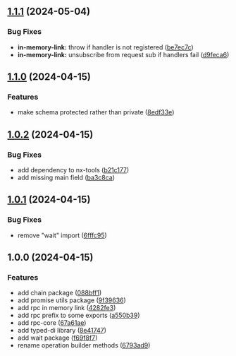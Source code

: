 ## [1.1.1](https://github.com/TheUnderScorer/zen/compare/rpc-in-memory-link-v1.1.0...rpc-in-memory-link-v1.1.1) (2024-05-04)

### Bug Fixes

- **in-memory-link:** throw if handler is not registered ([be7ec7c](https://github.com/TheUnderScorer/zen/commit/be7ec7c6762ede73dc2e4bbc98ae8bef831a1717))
- **in-memory-link:** unsubscribe from request sub if handlers fail ([d9feca6](https://github.com/TheUnderScorer/zen/commit/d9feca675353d47e4da0022dee8f0978faf8ebbc))

## [1.1.0](https://github.com/TheUnderScorer/zen/compare/rpc-in-memory-link-v1.0.2...rpc-in-memory-link-v1.1.0) (2024-04-15)

### Features

- make schema protected rather than private ([8edf33e](https://github.com/TheUnderScorer/zen/commit/8edf33e22fc417871393a83b5206fede536d35d1))

## [1.0.2](https://github.com/TheUnderScorer/zen/compare/rpc-in-memory-link-v1.0.1...rpc-in-memory-link-v1.0.2) (2024-04-15)

### Bug Fixes

- add dependency to nx-tools ([b21c177](https://github.com/TheUnderScorer/zen/commit/b21c177106ca681e0031d9af028f5704f4403fff))
- add missing main field ([ba3c8ca](https://github.com/TheUnderScorer/zen/commit/ba3c8ca03266c9874e5f7392d7ab7d4b2f25d02f))

## [1.0.1](https://github.com/TheUnderScorer/zen/compare/rpc-in-memory-link-v1.0.0...rpc-in-memory-link-v1.0.1) (2024-04-15)

### Bug Fixes

- remove "wait" import ([6fffc95](https://github.com/TheUnderScorer/zen/commit/6fffc95637b02aec063afaefdbf779ccbee917e4))

## 1.0.0 (2024-04-15)

### Features

- add chain package ([088bff1](https://github.com/TheUnderScorer/zen/commit/088bff11e57707fdc172ecabe31f06b103a8e552))
- add promise utils package ([9f39636](https://github.com/TheUnderScorer/zen/commit/9f39636e5a74b94c04229163a15b48a85b4441b0))
- add rpc in memory link ([4282fe3](https://github.com/TheUnderScorer/zen/commit/4282fe3e207f1f8d0fe74bc9a18a7b50c4243de7))
- add rpc prefix to some exports ([a550b39](https://github.com/TheUnderScorer/zen/commit/a550b39b79dd22212df4e723a24bc805213f5b5a))
- add rpc-core ([67a61ae](https://github.com/TheUnderScorer/zen/commit/67a61ae1022a806075061578a325083412388df2))
- add typed-di library ([8e41747](https://github.com/TheUnderScorer/zen/commit/8e4174783f03b98d9e9cf17f2b33da52f3419d0d))
- add wait package ([f69f8f7](https://github.com/TheUnderScorer/zen/commit/f69f8f7a88203e26399c13e6ba8522d1daf29d41))
- rename operation builder methods ([6793ad9](https://github.com/TheUnderScorer/zen/commit/6793ad9519d6bc70f47de94c0f4abd7e1483a5e5))
